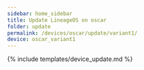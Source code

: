 ```yaml
---
sidebar: home_sidebar
title: Update LineageOS on oscar
folder: update
permalink: /devices/oscar/update/variant1/
device: oscar_variant1
---
```

{% include templates/device_update.md %}
